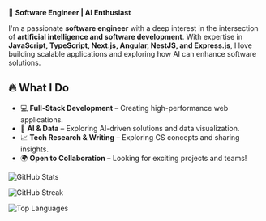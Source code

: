 🚀 **Software Engineer | AI Enthusiast**  

I'm a passionate **software engineer** with a deep interest in the intersection of **artificial intelligence and software development**. With expertise in **JavaScript, TypeScript, Next.js, Angular, NestJS, and Express.js**, I love building scalable applications and exploring how AI can enhance software solutions.

## 🔥 What I Do  
- 💻 **Full-Stack Development** – Creating high-performance web applications.  
- 🤖 **AI & Data** – Exploring AI-driven solutions and data visualization.  
- 📈 **Tech Research & Writing** – Exploring CS concepts and sharing insights.  
- 🌍 **Open to Collaboration** – Looking for exciting projects and teams!  

![GitHub Stats](https://github-readme-stats.vercel.app/api?username=ivioje&show_icons=true&theme=dark)

![GitHub Streak](https://streak-stats.demolab.com/?user=ivioje&theme=dark)

![Top Languages](https://github-readme-stats.vercel.app/api/top-langs/?username=ivioje&layout=compact&theme=dark)

